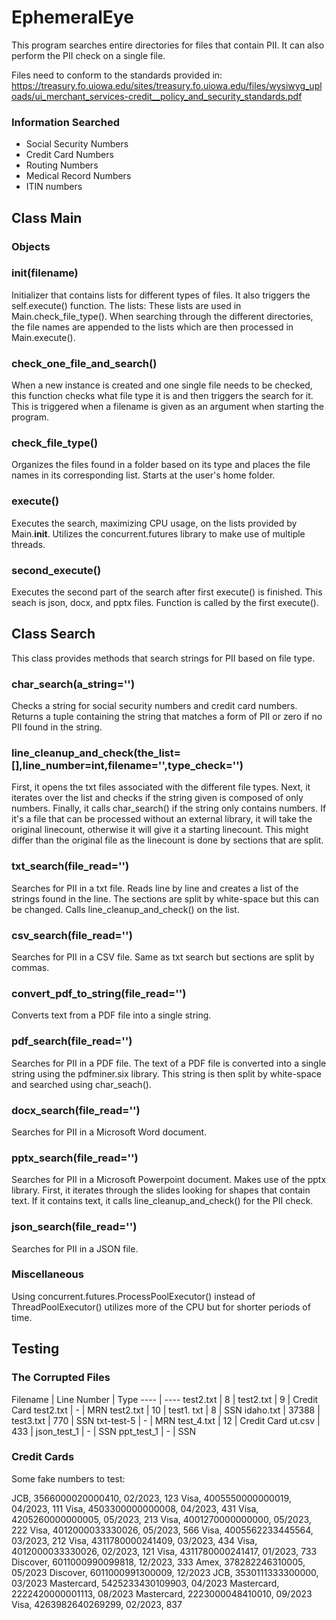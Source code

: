 # EphemeralEye
This program searches entire directories for files that contain PII. It can also perform the PII check on a single file. 

Files need to conform to the standards provided in: https://treasury.fo.uiowa.edu/sites/treasury.fo.uiowa.edu/files/wysiwyg_uploads/ui_merchant_services-credit__policy_and_security_standards.pdf

### Information Searched
- Social Security Numbers
- Credit Card Numbers
- Routing Numbers
- Medical Record Numbers
- ITIN numbers

## Class Main
### Objects
### __init__(filename)
Initializer that contains lists for different types of files. It also triggers the 
self.execute() function.
The lists:
    These lists are used in Main.check_file_type(). When searching through the different directories, the file names are appended to the lists which are then processed in Main.execute().

### check_one_file_and_search()
When a new instance is created and one single file needs to be checked, this function checks what file type it is and then triggers the search for it. This is triggered when a filename is given as an argument when starting the program.

### check_file_type()
Organizes the files found in a folder based on its type and places the file names in its corresponding list. Starts at the user's home folder.

### execute()
Executes the search, maximizing CPU usage, on the lists provided by Main.__init__.
Utilizes the concurrent.futures library to make use of multiple threads.

### second_execute()
Executes the second part of the search after first execute() is finished. This seach is json, docx, and pptx files. Function is called by the first execute().

## Class Search
This class provides methods that search strings for PII based on file type.

### char_search(a_string='')
Checks a string for social security numbers and credit card numbers.
Returns a tuple containing the string that matches a form of PII or zero if no PII found in the string.

### line_cleanup_and_check(the_list=[],line_number=int,filename='',type_check='')
First, it opens the txt files associated with the different file types.
Next, it iterates over the list and checks if the string given is composed of only numbers.
Finally, it calls char_search() if the string only contains numbers.
If it's a file that can be processed without an external library, it will 
take the original linecount, otherwise it will give it a starting linecount. This might differ than the original file as the linecount is done by sections that are split.

### txt_search(file_read='')
Searches for PII in a txt file.
Reads line by line and creates a list of the strings found in the line. 
The sections are split by white-space but this can be changed.
Calls line_cleanup_and_check() on the list.

### csv_search(file_read='')
Searches for PII in a CSV file.
Same as txt search but sections are split by commas.

### convert_pdf_to_string(file_read='')
Converts text from a PDF file into a single string.

### pdf_search(file_read='')
Searches for PII in a PDF file.
The text of a PDF file is converted into a single string using the pdfminer.six library.
This string is then split by white-space and searched using char_seach().

### docx_search(file_read='')
Searches for PII in a Microsoft Word document.

### pptx_search(file_read='')
Searches for PII in a Microsoft Powerpoint document.
Makes use of the pptx library.
First, it iterates through the slides looking for shapes that contain text. If it contains text, it calls line_cleanup_and_check() for the PII check.

### json_search(file_read='')
Searches for PII in a JSON file.

### Miscellaneous
Using concurrent.futures.ProcessPoolExecutor() instead of ThreadPoolExecutor() utilizes more of the CPU but for shorter periods of time.


## Testing

### The Corrupted Files
Filename | Line Number | Type
---- | ----
test2.txt | 8 |
test2.txt | 9 | Credit Card
test2.txt | - | MRN
test2.txt | 10 |
test1. txt | 8 | SSN
idaho.txt | 37388 |
test3.txt | 770 | SSN
txt-test-5 | - | MRN
test_4.txt | 12 | Credit Card
ut.csv | 433 |
json_test_1 | - | SSN
ppt_test_1 | - | SSN

### Credit Cards 
Some fake numbers to test: 

JCB, 3566000020000410, 02/2023, 123
Visa, 4005550000000019, 04/2023, 111
Visa, 4503300000000008, 04/2023, 431
Visa, 4205260000000005, 05/2023, 213
Visa, 4001270000000000, 05/2023, 222
Visa, 4012000033330026, 05/2023, 566
Visa, 4005562233445564, 03/2023, 212
Visa, 4311780000241409, 03/2023, 434
Visa, 4012000033330026, 02/2023, 121
Visa, 4311780000241417, 01/2023, 733
Discover, 6011000990099818, 12/2023, 333
Amex, 378282246310005, 05/2023
Discover, 6011000991300009, 12/2023
JCB, 3530111333300000, 03/2023
Mastercard, 5425233430109903, 04/2023
Mastercard, 2222420000001113, 08/2023
Mastercard, 2223000048410010, 09/2023
Visa, 4263982640269299, 02/2023, 837